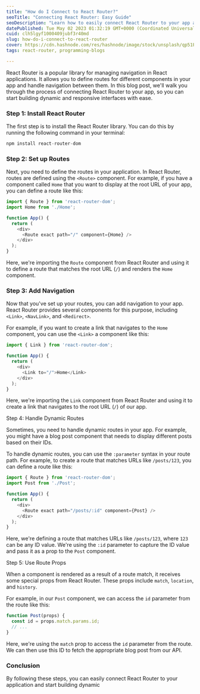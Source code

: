 ```yaml
---
title: "How do I Connect to React Router?"
seoTitle: "Connecting React Router: Easy Guide"
seoDescription: "Learn how to easily connect React Router to your app and manage navigation with this simple guide. Follow our steps for dynamic and responsive interfaces."
datePublished: Tue May 02 2023 01:32:19 GMT+0000 (Coordinated Universal Time)
cuid: clh5lgyf1000409jubf3r40md
slug: how-do-i-connect-to-react-router
cover: https://cdn.hashnode.com/res/hashnode/image/stock/unsplash/qp51FQhBnS0/upload/e13401b6d5b4641396ff20149e4f2505.jpeg
tags: react-router, programming-blogs

---
```


React Router is a popular library for managing navigation in React applications. It allows you to define routes for different components in your app and handle navigation between them. In this blog post, we'll walk you through the process of connecting React Router to your app, so you can start building dynamic and responsive interfaces with ease.

### Step 1: Install React Router

The first step is to install the React Router library. You can do this by running the following command in your terminal:

```javascript
npm install react-router-dom
```

### Step 2: Set up Routes

Next, you need to define the routes in your application. In React Router, routes are defined using the `<Route>` component. For example, if you have a component called `Home` that you want to display at the root URL of your app, you can define a route like this:

```javascript
import { Route } from 'react-router-dom';
import Home from './Home';

function App() {
  return (
    <div>
      <Route exact path="/" component={Home} />
    </div>
  );
}
```

Here, we're importing the `Route` component from React Router and using it to define a route that matches the root URL (`/`) and renders the `Home` component.

### Step 3: Add Navigation

Now that you've set up your routes, you can add navigation to your app. React Router provides several components for this purpose, including `<Link>`, `<NavLink>`, and `<Redirect>`.

For example, if you want to create a link that navigates to the `Home` component, you can use the `<Link>` a component like this:

```javascript
import { Link } from 'react-router-dom';

function App() {
  return (
    <div>
      <Link to="/">Home</Link>
    </div>
  );
}
```

Here, we're importing the `Link` component from React Router and using it to create a link that navigates to the root URL (`/`) of our app.

Step 4: Handle Dynamic Routes

Sometimes, you need to handle dynamic routes in your app. For example, you might have a blog post component that needs to display different posts based on their IDs.

To handle dynamic routes, you can use the `:parameter` syntax in your route path. For example, to create a route that matches URLs like `/posts/123`, you can define a route like this:

```javascript
import { Route } from 'react-router-dom';
import Post from './Post';

function App() {
  return (
    <div>
      <Route exact path="/posts/:id" component={Post} />
    </div>
  );
}
```

Here, we're defining a route that matches URLs like `/posts/123`, where `123` can be any ID value. We're using the `:id` parameter to capture the ID value and pass it as a prop to the `Post` component.

Step 5: Use Route Props

When a component is rendered as a result of a route match, it receives some special props from React Router. These props include `match`, `location`, and `history`.

For example, in our `Post` component, we can access the `id` parameter from the route like this:

```javascript
function Post(props) {
  const id = props.match.params.id;
  // ...
}
```

Here, we're using the `match` prop to access the `id` parameter from the route. We can then use this ID to fetch the appropriate blog post from our API.

### **Conclusion**

By following these steps, you can easily connect React Router to your application and start building dynamic